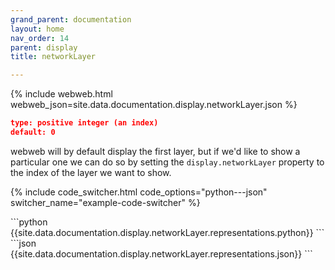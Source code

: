 ```yaml
---
grand_parent: documentation
layout: home
nav_order: 14
parent: display
title: networkLayer

---
```


{% include webweb.html webweb_json=site.data.documentation.display.networkLayer.json %}

```json
type: positive integer (an index)
default: 0
````
webweb will by default display the first layer, but if we'd like to show a particular one we can do so by setting the `display.networkLayer` property to the index of the layer we want to show.

{% include code_switcher.html code_options="python---json" switcher_name="example-code-switcher" %}
<div class='select-code-block example-code-switcher python-code-block select-code-block-visible'></div>
```python
{{site.data.documentation.display.networkLayer.representations.python}}
```
<div class='select-code-block example-code-switcher json-code-block'></div>
```json
{{site.data.documentation.display.networkLayer.representations.json}}
```